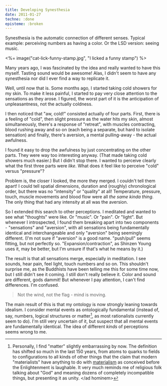 ```yaml
---
title: Developing Synesthesia
date: 2011-01-27
techne: :done
episteme: :broken
---
```


Synesthesia is the automatic connection of different senses. Typical example: perceiving numbers as having a color. Or the LSD version: seeing music.

<%= image("cat-lick-funny-stamp.jpg", "I licked a funny stamp") %>

Many years ago, I was fascinated by the idea and really wanted to have this myself. Tasting sound would be awesome! Alas, I didn't seem to have any synesthesia nor did I ever find a way to replicate it.

Well, until now that is. Some months ago, I started taking cold showers for my skin. To make it less painful, I started to pay very close attention to the sensations as they arose. I figured, the worst part of it is the anticipation of unpleasantness, not the actually coldness.

I then noticed that "aw, cold!" consisted actually of four parts. First, there is a feeling of "cold", then slight pressure as the water hits my skin, almost simultaneously, there's a response of "retreat", with muscles contracting, blood rushing away and so on (each being a separate, but hard to isolate sensation) and finally, there's aversion, a mental pulling-away - the actual awfulness.

I found it easy to drop the awfulness by just concentrating on the other parts. They were way too interesting anyway. (That made taking cold showers much easier.) But I didn't stop there. I wanted to perceive clearly what the first three parts were *like*. What does it feel like to perceive "cold" versus "pressure"?

Problem is, the closer I looked, the more they merged. I couldn't tell them apart! I could tell spatial dimensions, duration and (roughly) chronological order, but there was no "intensity" or "quality" at all! Temperature, pressure, touch, muscle movements and blood flow were all *the same kinda thing*. The only thing that had any intensity at all was the aversion.

So I extended this search to other perceptions. I meditated and wanted to see what "thoughts" were like. Or "music". Or "pain". Or "light". But whenever I introspected, I found them breaking apart into two components - "sensations" and "aversion", with all sensations being fundamentally identical and interchangeable and only "aversion" being seemingly different. (I'm not sure if "aversion" is a good name. "push/pull" seems fitting, but not perfectly so. "Expansion/contraction", as Shinzen Young uses it, may be better, but I'm unsure if that's what he means by it.)

The result is that all sensations merge, especially in meditation. I see sounds, hear pain, feel light, touch numbers and so on. This shouldn't surprise me, as the Buddhists have been telling me this for some time now, but I still didn't see it coming. I still don't really believe it. Color and sound are different, gods dammit! But whenever I pay attention, I can't find differences. I'm confused.

> Not the wind, not the flag - mind is moving.

The main result of this is that my ontology is now strongly leaning towards idealism. I consider mental events as ontologically fundamental (instead of, say, numbers, logical structures or matter[^1], as most rationalists currently seem to do). I'm still very uncertain of it, but suspect that all mental events are fundamentally identical. The idea of different <em>kinds</em> of perceptions seems wrong to me.

[^1]: Personally, I find "matter" slightly embarrassing by now. The definition has shifted so much in the last 150 years, from atoms to quarks to fields to configurations to all kinds of other things that the claim that modern "materialists" have anything to do with [materialism](/tl;dr#materialism) as conceived before the Enlightenment is laughable. It very much reminds me of religious folk talking about "God" and meaning dozens of completely incompatible things, but presenting it as unity. </ad hominem>
